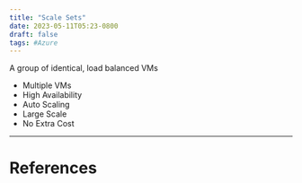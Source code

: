```yaml
---
title: "Scale Sets"
date: 2023-05-11T05:23-0800
draft: false
tags: #Azure
---
```


A group of identical, load balanced VMs

- Multiple VMs
- High Availability
- Auto Scaling
- Large Scale
- No Extra Cost

---
# References
